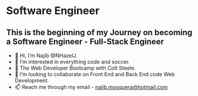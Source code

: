 # **Software Engineer** 

## This is the beginning of my Journey on becoming a Software Engineer - Full-Stack Engineer

- 👋 Hi, I’m Najib @NHazelJ.
- 👀 I’m interested in everything code and soccer.
- 🌱 The Web Developer Bootcamp with Colt Steele.
- 💞️ I’m looking to collaborate on Front End and Back End code Web Development.
- 📫 Reach me through my email - najib.mosquera@hotmail.com

